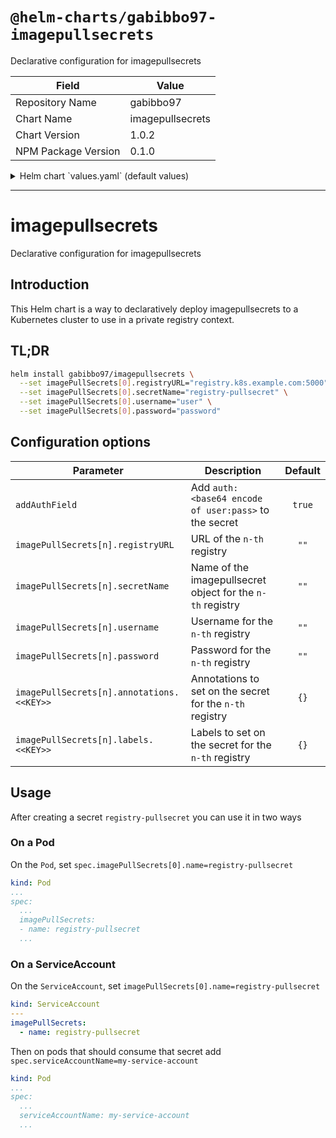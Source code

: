 # `@helm-charts/gabibbo97-imagepullsecrets`

Declarative configuration for imagepullsecrets

| Field               | Value            |
| ------------------- | ---------------- |
| Repository Name     | gabibbo97        |
| Chart Name          | imagepullsecrets |
| Chart Version       | 1.0.2            |
| NPM Package Version | 0.1.0            |

<details>

<summary>Helm chart `values.yaml` (default values)</summary>

```yaml
# Sometimes Kubernetes bugs out parsing the JSON
# The solution is adding a auth: <base64 encode of user:pass> to the secret itself
# Set this to true to have this set automatically
addAuthField: true
# Populate this list with your own secrets
imagePullSecrets: []
# Simple username-password
# - registryURL: registry.k8s.example.com:5000
#   secretName: registry-pullsecret
#   username: testUser
#   password: testPassword

# Simple username-password with extra labels and/or annotations
# - registryURL: annotated.registry.k8s.example.com:5000
#   secretName: annotated-registry-pullsecret
#   annotations:
#     example.com/lorem: 'true'
#     example.com/ipsum: '1337'
#   labels:
#     is-private-registry: 'true'
#     is-annotated: 'ofcourseitis'
#   username: testUser
#   password: testPassword
```

</details>

---

# imagepullsecrets

Declarative configuration for imagepullsecrets

## Introduction

This Helm chart is a way to declaratively deploy imagepullsecrets to a Kubernetes cluster to use in a private registry context.

## TL;DR

```bash
helm install gabibbo97/imagepullsecrets \
  --set imagePullSecrets[0].registryURL="registry.k8s.example.com:5000" \
  --set imagePullSecrets[0].secretName="registry-pullsecret" \
  --set imagePullSecrets[0].username="user" \
  --set imagePullSecrets[0].password="password"
```

## Configuration options

| Parameter                                 | Description                                                | Default |
| ----------------------------------------- | ---------------------------------------------------------- | :-----: |
| `addAuthField`                            | Add `auth: <base64 encode of user:pass>` to the secret     | `true`  |
| `imagePullSecrets[n].registryURL`         | URL of the `n-th` registry                                 |  `""`   |
| `imagePullSecrets[n].secretName`          | Name of the imagepullsecret object for the `n-th` registry |  `""`   |
| `imagePullSecrets[n].username`            | Username for the `n-th` registry                           |  `""`   |
| `imagePullSecrets[n].password`            | Password for the `n-th` registry                           |  `""`   |
| `imagePullSecrets[n].annotations.<<KEY>>` | Annotations to set on the secret for the `n-th` registry   |  `{}`   |
| `imagePullSecrets[n].labels.<<KEY>>`      | Labels to set on the secret for the `n-th` registry        |  `{}`   |

## Usage

After creating a secret `registry-pullsecret` you can use it in two ways

### On a Pod

On the `Pod`, set `spec.imagePullSecrets[0].name=registry-pullsecret`

```yaml
kind: Pod
...
spec:
  ...
  imagePullSecrets:
  - name: registry-pullsecret
  ...
```

### On a ServiceAccount

On the `ServiceAccount`, set `imagePullSecrets[0].name=registry-pullsecret`

```yaml
kind: ServiceAccount
---
imagePullSecrets:
  - name: registry-pullsecret
```

Then on pods that should consume that secret add `spec.serviceAccountName=my-service-account`

```yaml
kind: Pod
...
spec:
  ...
  serviceAccountName: my-service-account
  ...
```
